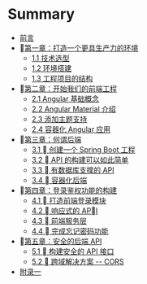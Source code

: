 # Summary

* [前言](README.md)
* [第一章：打造一个更具生产力的环境](chapter_1/README.md)
  * [1.1 技术选型](chapter_1/chap_1_1.md)
  * [1.2 环境搭建](chapter_1/chap_1_2.md)
  * [1.3 工程项目的结构](chapter_1/chap_1_3.md)
* [第二章：开始我们的前端工程](chapter_2/README.md)
  * [2.1 Angular 基础概念](chapter_2/chap_2_1.md)
  * [2.2 Angular Material 介绍](chapter_2/chap_2_2.md)
  * [2.3 添加主题支持](chapter_2/chap_2_3.md)
  * [2.4 容器化 Angular 应用](chapter_2/chap_2_4.md)
* [第三章：何谓后端](chapter_3/README.md)
  * [3.1  创建一个 Spring Boot 工程](chapter_3/chap_3_1.md)
  * [3.2  API 的构建可以如此简单](chapter_3/chap_3_2.md)
  * [3.3  有数据库支撑的 API](chapter_3/chap_3_3.md)
  * [3.4  容器化后端](chapter_3/chap_3_4.md)
* [第四章：登录鉴权功能的构建](chapter_4/README.md)
  * [4.1  打造前端登录模块](chapter_4/chap_4_1.md)
  * [4.2  响应式的 API](chapter_4/chap_4_2.md)
  * [4.3  前端服务层](chapter_4/chap_4_3.md)
  * [4.4  完成忘记密码功能](chapter_4/chap_4_4.md)
* [第五章：安全的后端 API](chapter_5/chap_5_0.md)
  * [5.1  构建安全的 API 接口](chapter_5/chap_5_1.md)
  * [5.2  跨域解决方案 -- CORS](chapter_5/chap_5_2.md)
* [附录一](appendix/appendix_0.md)
